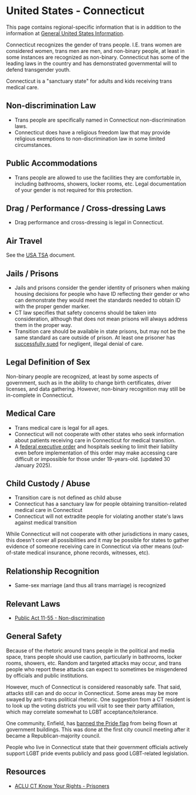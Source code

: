 # United States - Connecticut

This page contains regional-specific information that is in addition to
the information at [General United States
Information](notes/usa-general.md).

Connecticut recognizes the gender of trans people. I.E. trans women are
considered women, trans men are men, and non-binary people, at least in
some instances are recognized as non-binary. Connecticut has some of the
leading laws in the country and has demonstrated governmental will to
defend transgender youth.

Connecticut is a "sanctuary state" for adults and kids receiving trans medical
care.

## Non-discrimination Law

 * Trans people are specifically named in Connecticut non-discrimination laws.
 * Connecticut does have a religious freedom law that may provide
   religious exemptions to non-discrimination law in some limited
   circumstances.

## Public Accommodations

 * Trans people are allowed to use the facilities they are comfortable
   in, including bathrooms, showers, locker rooms, etc.  Legal
   documentation of your gender is not required for this protection.

## Drag / Performance / Cross-dressing Laws

 * Drag performance and cross-dressing is legal in Connecticut.

## Air Travel

See the [USA TSA](notes/tsa.md) document.

## Jails / Prisons

 * Jails and prisons consider the gender identity of prisoners when making
   housing decisions for people who have ID reflecting their gender or
   who can demonstrate they would meet the standards needed to obtain
   ID with the proper gender marker.
 * CT law specifies that safety concerns should be taken into
   consideration, although that does not mean prisons will always address
   them in the proper way.
 * Transition care should be available in state prisons, but may not be the
   same standard as care outside of prison. At least one prisoner has
   [successfully sued](https://gaycitynews.com/trans-inmate-wins-connecticut-prison-officials-inadequate-care/)
   for negligent, illegal denial of care.

## Legal Definition of Sex

Non-binary people are recognized, at least by some aspects of
government, such as in the ability to change birth certificates,
driver licenses, and data gathering. However, non-binary recognition
may still be in-complete in Connecticut.

## Medical Care

 * Trans medical care is legal for all ages.
 * Connecticut will not cooperate with other states who seek information
   about patients receiving care in Connecticut for medical transition.
 * A [federal executive
   order](https://www.whitehouse.gov/presidential-actions/2025/01/protecting-children-from-chemical-and-surgical-mutilation/)
   and hospitals seeking to limit their liability even before
   implementation of this order may make accessing care difficult or
   impossible for those under 19-years-old. (updated 30 January 2025).

## Child Custody / Abuse

 * Transition care is not defined as child abuse
 * Connecticut has a sanctuary law for people obtaining transition-related
   medical care in Connecticut 
 * Connecticut will not extradite people for violating another state's laws
   against medical transition

While Connecticut will not cooperate with other jurisdictions in many
cases, this doesn't cover all possibilities and it may be possible for
states to gather evidence of someone receiving care in Connecticut via
other means (out-of-state medical insurance, phone records, witnesses,
etc).
 
## Relationship Recognition

 * Same-sex marriage (and thus all trans marriage) is recognized

## Relevant Laws

 * [Public Act 11-55 - Non-discrimination](https://www.cga.ct.gov/2011/act/pa/2011PA-00055-R00HB-06599-PA.htm)

## General Safety

Because of the rhetoric around trans people in the political and media
space, trans people should use caution, particularly in bathrooms,
locker rooms, showers, etc.  Random and targeted attacks may occur, and
trans people who report these attacks can expect to sometimes be misgendered
by officials and public institutions.

However, much of Connecticut is considered reasonably safe.  That said,
attacks still can and do occur in Connecticut.  Some areas may be more
swayed by anti-trans political rhetoric. One suggestion from a CT
resident is to look up the voting districts you will visit to see their
party affiliation, which may correlate somewhat to LGBT acceptance/tolerance.

One community, Enfield, has [banned the Pride
flag](https://www.advocate.com/news/connecticut-pride-flag-ban-isis)
from being flown at government buildings. This was done at the first
city council meeting after it became a Republican-majority council.

People who live in Connecticut state that their government officials
actively support LGBT pride events publicly and pass good LGBT-related
legislation.

## Resources

 * [ACLU CT Know Your Rights - Prisoners](https://www.acluct.org/en/know-your-rights/know-your-rights-trans-people-who-are-incarcerated-connecticut)
